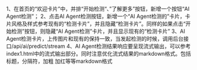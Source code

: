 1、在首页的“欢迎卡片”中，并排“开始检测“、”了解更多”按钮，新增一个按钮“AI Agent检测”；
2、点击AI Agent检测按钮，新增一个“AI Agent检测的”卡片，卡片风格及样式参考现有的“检测卡片”，并且隐藏“检测卡片”。同样的如果点击“开始检测”按钮，则隐藏“AI Agent检测”卡片，并且显示现有的“检测卡片”
3、AI Agent检测卡片，上传图片和现有的保持一致，当发起检测的时候，调用后台接口/api/ai/predict/stream
4、AI Agent检测结果响应要呈现流式输出，可以参考index1.html中的流式输出部分。同时注意优化流式结果的markdown格式。包括标题，分隔符，加粗  加红等等markdown格式